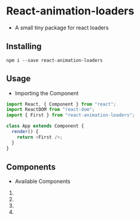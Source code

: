 # React-animation-loaders

- A small tiny package for react loaders 

## Installing
```
npm i --save react-animation-loaders
```

## Usage

- Importing the Component

```js
import React, { Component } from "react";
import ReactDOM from "react-dom";
import { First } from "react-animation-loaders";

class App extends Component {
  render() {
    return <First />;
  }
}
```
## Components

- Available Components 
1. **<First />**
2. **<Second />**
3. **<Third />**
4. **<Fourth />**
